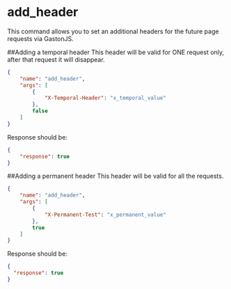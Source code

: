 add_header
========
This command allows you to set an additional headers for the future page requests via GastonJS.

##Adding a temporal header
This header will be valid for ONE request only, after that request it will disappear.
```json
{
    "name": "add_header",
    "args": [
        {
            "X-Temporal-Header": "x_temporal_value"
        },
        false
    ]
}
```
Response should be:
```json
{
    "response": true
}
```

##Adding a permanent header
This header will be valid for all the requests.
```json
{
    "name": "add_header",
    "args": [
        {
            "X-Permanent-Test": "x_permanent_value"
        },
        true
    ]
}
```
Response should be:
```json
{
  "response": true
}
```

